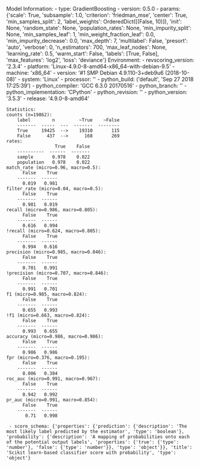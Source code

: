 Model Information:
	 - type: GradientBoosting
	 - version: 0.5.0
	 - params: {'scale': True, 'subsample': 1.0, 'criterion': 'friedman_mse', 'center': True, 'min_samples_split': 2, 'label_weights': OrderedDict([(False, 10)]), 'init': None, 'random_state': None, 'population_rates': None, 'min_impurity_split': None, 'min_samples_leaf': 1, 'min_weight_fraction_leaf': 0.0, 'min_impurity_decrease': 0.0, 'max_depth': 7, 'multilabel': False, 'presort': 'auto', 'verbose': 0, 'n_estimators': 700, 'max_leaf_nodes': None, 'learning_rate': 0.5, 'warm_start': False, 'labels': [True, False], 'max_features': 'log2', 'loss': 'deviance'}
	Environment:
	 - revscoring_version: '2.3.4'
	 - platform: 'Linux-4.9.0-8-amd64-x86_64-with-debian-9.5'
	 - machine: 'x86_64'
	 - version: '#1 SMP Debian 4.9.110-3+deb9u6 (2018-10-08)'
	 - system: 'Linux'
	 - processor: ''
	 - python_build: ('default', 'Sep 27 2018 17:25:39')
	 - python_compiler: 'GCC 6.3.0 20170516'
	 - python_branch: ''
	 - python_implementation: 'CPython'
	 - python_revision: ''
	 - python_version: '3.5.3'
	 - release: '4.9.0-8-amd64'
	
	Statistics:
	counts (n=19862):
		label        n         ~True    ~False
		-------  -----  ---  -------  --------
		True     19425  -->    19310       115
		False      437  -->      168       269
	rates:
		              True    False
		----------  ------  -------
		sample       0.978    0.022
		population   0.978    0.022
	match_rate (micro=0.96, macro=0.5):
		  False    True
		-------  ------
		  0.019   0.981
	filter_rate (micro=0.04, macro=0.5):
		  False    True
		-------  ------
		  0.981   0.019
	recall (micro=0.986, macro=0.805):
		  False    True
		-------  ------
		  0.616   0.994
	!recall (micro=0.624, macro=0.805):
		  False    True
		-------  ------
		  0.994   0.616
	precision (micro=0.985, macro=0.846):
		  False    True
		-------  ------
		  0.701   0.991
	!precision (micro=0.707, macro=0.846):
		  False    True
		-------  ------
		  0.991   0.701
	f1 (micro=0.985, macro=0.824):
		  False    True
		-------  ------
		  0.655   0.993
	!f1 (micro=0.663, macro=0.824):
		  False    True
		-------  ------
		  0.993   0.655
	accuracy (micro=0.986, macro=0.986):
		  False    True
		-------  ------
		  0.986   0.986
	fpr (micro=0.376, macro=0.195):
		  False    True
		-------  ------
		  0.006   0.384
	roc_auc (micro=0.991, macro=0.967):
		  False    True
		-------  ------
		  0.942   0.992
	pr_auc (micro=0.991, macro=0.854):
		  False    True
		-------  ------
		   0.71   0.998
	
	 - score_schema: {'properties': {'prediction': {'description': 'The most likely label predicted by the estimator', 'type': 'boolean'}, 'probability': {'description': 'A mapping of probabilities onto each of the potential output labels', 'properties': {'true': {'type': 'number'}, 'false': {'type': 'number'}}, 'type': 'object'}}, 'title': 'Scikit learn-based classifier score with probability', 'type': 'object'}

